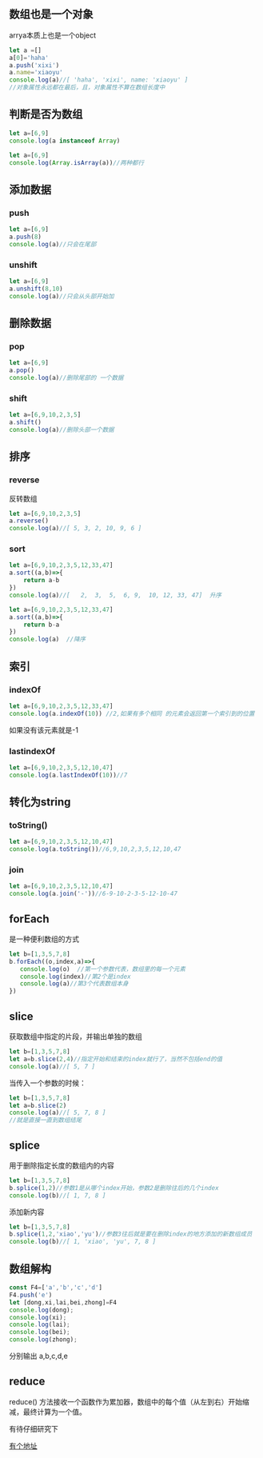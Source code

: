 ## 数组也是一个对象

arrya本质上也是一个object

```js
let a =[]
a[0]='haha'
a.push('xixi')
a.name='xiaoyu'
console.log(a)//[ 'haha', 'xixi', name: 'xiaoyu' ]
//对象属性永远都在最后，且，对象属性不算在数组长度中
```



## 判断是否为数组

```js
let a=[6,9]
console.log(a instanceof Array)

let a=[6,9]
console.log(Array.isArray(a))//两种都行
```

## 添加数据

### push

```js
let a=[6,9]
a.push(8)
console.log(a)//只会在尾部
```

### unshift

```js
let a=[6,9]
a.unshift(8,10)
console.log(a)//只会从头部开始加
```

## 删除数据

### pop

```js
let a=[6,9]
a.pop()
console.log(a)//删除尾部的 一个数据
```

### shift

```js
let a=[6,9,10,2,3,5]
a.shift()
console.log(a)//删除头部一个数据
```

## 排序

### reverse

反转数组

```js
let a=[6,9,10,2,3,5]
a.reverse()
console.log(a)//[ 5, 3, 2, 10, 9, 6 ]

```

### sort

```js
let a=[6,9,10,2,3,5,12,33,47]
a.sort((a,b)=>{
    return a-b
})
console.log(a)//[   2,  3,  5,  6, 9,  10, 12, 33, 47]  升序

```

```js
let a=[6,9,10,2,3,5,12,33,47]
a.sort((a,b)=>{
    return b-a
})
console.log(a)  //降序
```

## 索引

### indexOf

```js
let a=[6,9,10,2,3,5,12,33,47]
console.log(a.indexOf(10)) //2,如果有多个相同 的元素会返回第一个索引到的位置
```

如果没有该元素就是-1

### lastindexOf

```js
let a=[6,9,10,2,3,5,12,10,47]
console.log(a.lastIndexOf(10))//7
```

## 转化为string

### toString()

```js
let a=[6,9,10,2,3,5,12,10,47]
console.log(a.toString())//6,9,10,2,3,5,12,10,47

```

### join

```js
let a=[6,9,10,2,3,5,12,10,47]
console.log(a.join('-'))//6-9-10-2-3-5-12-10-47

```

## forEach

是一种便利数组的方式

```js
let b=[1,3,5,7,8]
b.forEach((o,index,a)=>{
   console.log(o)  //第一个参数代表，数组里的每一个元素
   console.log(index)//第2个是index
   console.log(a)//第3个代表数组本身
})
```

## slice

获取数组中指定的片段，并输出单独的数组

```js
let b=[1,3,5,7,8]
let a=b.slice(2,4)//指定开始和结束的index就行了，当然不包括end的值
console.log(a)//[ 5, 7 ]

```

当传入一个参数的时候：

```js
let b=[1,3,5,7,8]
let a=b.slice(2)
console.log(a)//[ 5, 7, 8 ]
//就是直接一直到数组结尾
```

## splice

用于删除指定长度的数组内的内容

```js
let b=[1,3,5,7,8]
b.splice(1,2)//参数1是从哪个index开始，参数2是删除往后的几个index
console.log(b)//[ 1, 7, 8 ]

```

添加新内容

```js
let b=[1,3,5,7,8]
b.splice(1,2,'xiao','yu')//参数3往后就是要在删除index的地方添加的新数组成员
console.log(b)//[ 1, 'xiao', 'yu', 7, 8 ]

```

## 数组解构

```js
const F4=['a','b','c','d']
F4.push('e')
let [dong,xi,lai,bei,zhong]=F4
console.log(dong);
console.log(xi);
console.log(lai);
console.log(bei);
console.log(zhong);
```

分别输出 a,b,c,d,e

## reduce

reduce() 方法接收一个函数作为累加器，数组中的每个值（从左到右）开始缩减，最终计算为一个值。

有待仔细研究下

[有个地址](https://www.cnblogs.com/amujoe/p/11376940.html)

